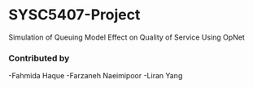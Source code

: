 # SYSC5407-Project
Simulation of Queuing Model Effect on Quality of Service Using OpNet

### Contributed by
-Fahmida Haque
-Farzaneh Naeimipoor
-Liran Yang 

